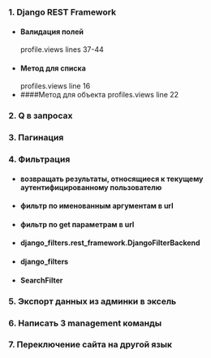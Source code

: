### 1. Django REST Framework
- #### Валидация полей
  profile.views lines 37-44
- #### Метод для списка 
  profiles.views line 16
- ####Метод для объекта
  profiles.views line 22
### 2. Q в запросах
### 3. Пагинация
### 4. Фильтрация
- #### возвращать результаты, относящиеся к текущему аутентифицированному пользователю
- #### фильтр по именованным аргументам в url
- #### фильтр по get параметрам в url
- #### django_filters.rest_framework.DjangoFilterBackend
- #### django_filters
- #### SearchFilter 
### 5. Экспорт данных из админки в эксель 
### 6. Написать 3 management команды
### 7. Переключение сайта на другой язык   
